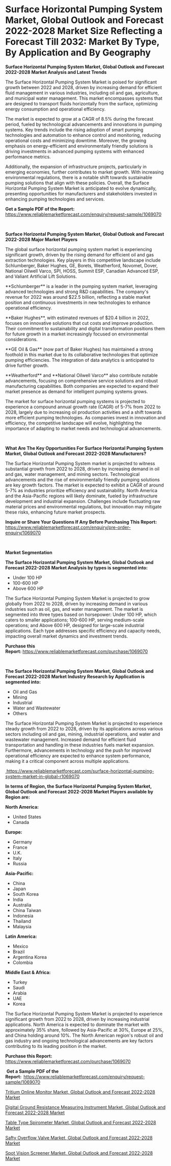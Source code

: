 <p><h1>Surface Horizontal Pumping System Market, Global Outlook and Forecast 2022-2028 Market Size Reflecting a Forecast Till 2032: Market By Type, By Application and By Geography</h1></p><p><strong>Surface Horizontal Pumping System Market, Global Outlook and Forecast 2022-2028 Market Analysis and Latest Trends</strong></p>
<p><p>The Surface Horizontal Pumping System Market is poised for significant growth between 2022 and 2028, driven by increasing demand for efficient fluid management in various industries, including oil and gas, agriculture, and municipal water management. This market encompasses systems that are designed to transport fluids horizontally from the surface, optimizing energy consumption and operational efficiency. </p><p>The market is expected to grow at a CAGR of 8.5% during the forecast period, fueled by technological advancements and innovations in pumping systems. Key trends include the rising adoption of smart pumping technologies and automation to enhance control and monitoring, reducing operational costs and minimizing downtime. Moreover, the growing emphasis on energy-efficient and environmentally friendly solutions is driving investments in advanced pumping systems with enhanced performance metrics. </p><p>Additionally, the expansion of infrastructure projects, particularly in emerging economies, further contributes to market growth. With increasing environmental regulations, there is a notable shift towards sustainable pumping solutions that align with these policies. Overall, the Surface Horizontal Pumping System Market is anticipated to evolve dynamically, presenting opportunities for manufacturers and stakeholders invested in enhancing pumping technologies and services.</p></p>
<p><strong>Get a Sample PDF of the Report:&nbsp;</strong> <a href="https://www.reliablemarketforecast.com/enquiry/request-sample/1069070?utm_campaign=1875&utm_medium=2&utm_source=Github&utm_content=ia&utm_term=21032025&utm_id=surface-horizontal-pumping-system-market-global-outlook-and-forecast-2022-2028">https://www.reliablemarketforecast.com/enquiry/request-sample/1069070</a></p>
<p>&nbsp;</p>
<p><strong>Surface Horizontal Pumping System Market, Global Outlook and Forecast 2022-2028 Major Market Players</strong></p>
<p><p>The global surface horizontal pumping system market is experiencing significant growth, driven by the rising demand for efficient oil and gas extraction technologies. Key players in this competitive landscape include Schlumberger, Baker Hughes, GE, Borets, Weatherford, Novomet, Dover, National Oilwell Varco, SPI, HOSS, Summit ESP, Canadian Advanced ESP, and Valiant Artificial Lift Solutions.</p><p>**Schlumberger** is a leader in the pumping system market, leveraging advanced technologies and strong R&D capabilities. The company's revenue for 2022 was around $22.5 billion, reflecting a stable market position and continuous investments in new technologies to enhance operational efficiency.</p><p>**Baker Hughes**, with estimated revenues of $20.4 billion in 2022, focuses on innovative solutions that cut costs and improve production. Their commitment to sustainability and digital transformation positions them for future growth in a market increasingly focused on environmental considerations.</p><p>**GE Oil & Gas** (now part of Baker Hughes) has maintained a strong foothold in this market due to its collaborative technologies that optimize pumping efficiencies. The integration of data analytics is anticipated to drive further growth.</p><p>**Weatherford** and **National Oilwell Varco** also contribute notable advancements, focusing on comprehensive service solutions and robust manufacturing capabilities. Both companies are expected to expand their market presence as demand for intelligent pumping systems grows.</p><p>The market for surface horizontal pumping systems is projected to experience a compound annual growth rate (CAGR) of 5-7% from 2022 to 2028, largely due to increasing oil production activities and a shift towards more efficient pumping technologies. As companies invest in innovation and efficiency, the competitive landscape will evolve, highlighting the importance of adapting to market needs and technological advancements.</p></p>
<p>&nbsp;</p>
<p><strong>What Are The Key Opportunities For Surface Horizontal Pumping System Market, Global Outlook and Forecast 2022-2028 Manufacturers?</strong></p>
<p><p>The Surface Horizontal Pumping System market is projected to witness substantial growth from 2022 to 2028, driven by increasing demand in oil and gas, water management, and mining sectors. Technological advancements and the rise of environmentally friendly pumping solutions are key growth factors. The market is expected to exhibit a CAGR of around 5-7% as industries prioritize efficiency and sustainability. North America and the Asia-Pacific regions will likely dominate, fueled by infrastructure development and industrial expansion. Challenges include fluctuating raw material prices and environmental regulations, but innovation may mitigate these risks, enhancing future market prospects.</p></p>
<p><strong>Inquire or Share Your Questions If Any Before Purchasing This Report:</strong> <a href="https://www.reliablemarketforecast.com/enquiry/pre-order-enquiry/1069070?utm_campaign=1875&utm_medium=2&utm_source=Github&utm_content=ia&utm_term=21032025&utm_id=surface-horizontal-pumping-system-market-global-outlook-and-forecast-2022-2028">https://www.reliablemarketforecast.com/enquiry/pre-order-enquiry/1069070</a></p>
<p>&nbsp;</p>
<p><strong>Market Segmentation</strong></p>
<p><strong>The Surface Horizontal Pumping System Market, Global Outlook and Forecast 2022-2028 Market Analysis by types is segmented into:</strong></p>
<p><ul><li>Under 100 HP</li><li>100-600 HP</li><li>Above 600 HP</li></ul></p>
<p><p>The Surface Horizontal Pumping System Market is projected to grow globally from 2022 to 2028, driven by increasing demand in various industries such as oil, gas, and water management. The market is segmented into three types based on horsepower: Under 100 HP, which caters to smaller applications; 100-600 HP, serving medium-scale operations; and Above 600 HP, designed for large-scale industrial applications. Each type addresses specific efficiency and capacity needs, impacting overall market dynamics and investment trends.</p></p>
<p><strong>Purchase this Report:&nbsp;</strong><a href="https://www.reliablemarketforecast.com/purchase/1069070?utm_campaign=1875&utm_medium=2&utm_source=Github&utm_content=ia&utm_term=21032025&utm_id=surface-horizontal-pumping-system-market-global-outlook-and-forecast-2022-2028">https://www.reliablemarketforecast.com/purchase/1069070</a></p>
<p>&nbsp;</p>
<p><strong>The Surface Horizontal Pumping System Market, Global Outlook and Forecast 2022-2028 Market Industry Research by Application is segmented into:</strong></p>
<p><ul><li>Oil and Gas</li><li>Mining</li><li>Industrial</li><li>Water and Wastewater</li><li>Others</li></ul></p>
<p><p>The Surface Horizontal Pumping System Market is projected to experience steady growth from 2022 to 2028, driven by its applications across various sectors including oil and gas, mining, industrial operations, and water and wastewater management. Increased demand for efficient fluid transportation and handling in these industries fuels market expansion. Furthermore, advancements in technology and the push for improved operational efficiency are expected to enhance system performance, making it a critical component across multiple applications.</p></p>
<p><a href="https://www.reliablemarketforecast.com/surface-horizontal-pumping-system-market-in-global-r1069070?utm_campaign=1875&utm_medium=2&utm_source=Github&utm_content=ia&utm_term=21032025&utm_id=surface-horizontal-pumping-system-market-global-outlook-and-forecast-2022-2028">&nbsp;https://www.reliablemarketforecast.com/surface-horizontal-pumping-system-market-in-global-r1069070</a></p>
<p><strong>In terms of Region, the Surface Horizontal Pumping System Market, Global Outlook and Forecast 2022-2028 Market Players available by Region are:</strong></p>
<p>
    <p> <strong> North America: </strong>
        <ul>
            <li>United States</li>
            <li>Canada</li>
        </ul>
        </p> 
    <p> <strong> Europe: </strong>
        <ul>
            <li>Germany</li>
            <li>France</li>
            <li>U.K.</li>
            <li>Italy</li>
            <li>Russia</li>
        </ul>
        </p> 
    <p> <strong> Asia-Pacific: </strong>
        <ul>
            <li>China</li>
            <li>Japan</li>
            <li>South Korea</li>
            <li>India</li>
            <li>Australia</li>
            <li>China Taiwan</li>
            <li>Indonesia</li>
            <li>Thailand</li>
            <li>Malaysia</li>
        </ul>
        </p> 
    <p> <strong> Latin America: </strong>
        <ul>
            <li>Mexico</li>
            <li>Brazil</li>
            <li>Argentina Korea</li>
            <li>Colombia</li>
        </ul>
        </p> 
    <p> <strong> Middle East & Africa: </strong>
        <ul>
            <li>Turkey</li>
            <li>Saudi</li>
            <li>Arabia</li>
            <li>UAE</li>
            <li>Korea</li>
        </ul>
    </p>
    </p>
<p><p>The Surface Horizontal Pumping System Market is projected to experience significant growth from 2022 to 2028, driven by increasing industrial applications. North America is expected to dominate the market with approximately 35% share, followed by Asia-Pacific at 30%, Europe at 25%, and China holding around 10%. The North American region's robust oil and gas industry and ongoing technological advancements are key factors contributing to its leading position in the market.</p></p>
<p><strong>Purchase this Report: </strong><a href="https://www.reliablemarketforecast.com/purchase/1069070?utm_campaign=1875&utm_medium=2&utm_source=Github&utm_content=ia&utm_term=21032025&utm_id=surface-horizontal-pumping-system-market-global-outlook-and-forecast-2022-2028">https://www.reliablemarketforecast.com/purchase/1069070</a></p>
<p>&nbsp;<strong>Get a Sample PDF of the Report:&nbsp;&nbsp;</strong><a href="https://www.reliablemarketforecast.com/enquiry/request-sample/1069070?utm_campaign=1875&utm_medium=2&utm_source=Github&utm_content=ia&utm_term=21032025&utm_id=surface-horizontal-pumping-system-market-global-outlook-and-forecast-2022-2028">https://www.reliablemarketforecast.com/enquiry/request-sample/1069070</a></p>
<p><strong></strong></p>
<p><p><a href="https://github.com/sakourkishev/Market-Research-Report-List-1/blob/main/tritium-online-monitor-market-global-outlook-and-forecast-2022-2028-market.md?utm_campaign=1875&utm_medium=2&utm_source=Github&utm_content=ia&utm_term=21032025&utm_id=surface-horizontal-pumping-system-market-global-outlook-and-forecast-2022-2028">Tritium Online Monitor Market, Global Outlook and Forecast 2022-2028 Market</a></p><p><a href="https://github.com/nikkoureta1y/Market-Research-Report-List-1/blob/main/digital-ground-resistance-measuring-instrument-market-global-outlook-and-forecast-2022-2028-market.md?utm_campaign=1875&utm_medium=2&utm_source=Github&utm_content=ia&utm_term=21032025&utm_id=surface-horizontal-pumping-system-market-global-outlook-and-forecast-2022-2028">Digital Ground Resistance Measuring Instrument Market, Global Outlook and Forecast 2022-2028 Market</a></p><p><a href="https://github.com/bordzjisela/Market-Research-Report-List-1/blob/main/table-type-spirometer-market-global-outlook-and-forecast-2022-2028-market.md?utm_campaign=1875&utm_medium=2&utm_source=Github&utm_content=ia&utm_term=21032025&utm_id=surface-horizontal-pumping-system-market-global-outlook-and-forecast-2022-2028">Table Type Spirometer Market, Global Outlook and Forecast 2022-2028 Market</a></p><p><a href="https://github.com/stvnpukaj10/Market-Research-Report-List-1/blob/main/safty-overflow-valve-market-global-outlook-and-forecast-2022-2028-market.md?utm_campaign=1875&utm_medium=2&utm_source=Github&utm_content=ia&utm_term=21032025&utm_id=surface-horizontal-pumping-system-market-global-outlook-and-forecast-2022-2028">Safty Overflow Valve Market, Global Outlook and Forecast 2022-2028 Market</a></p><p><a href="https://github.com/shongranch73/Market-Research-Report-List-1/blob/main/spot-vision-screener-market-global-outlook-and-forecast-2022-2028-market.md?utm_campaign=1875&utm_medium=2&utm_source=Github&utm_content=ia&utm_term=21032025&utm_id=surface-horizontal-pumping-system-market-global-outlook-and-forecast-2022-2028">Spot Vision Screener Market, Global Outlook and Forecast 2022-2028 Market</a></p></p>